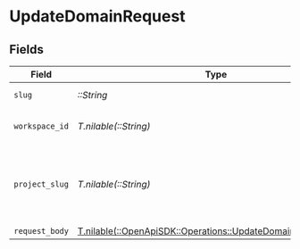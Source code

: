 # UpdateDomainRequest


## Fields

| Field                                                                                                              | Type                                                                                                               | Required                                                                                                           | Description                                                                                                        | Example                                                                                                            |
| ------------------------------------------------------------------------------------------------------------------ | ------------------------------------------------------------------------------------------------------------------ | ------------------------------------------------------------------------------------------------------------------ | ------------------------------------------------------------------------------------------------------------------ | ------------------------------------------------------------------------------------------------------------------ |
| `slug`                                                                                                             | *::String*                                                                                                         | :heavy_check_mark:                                                                                                 | The domain name.                                                                                                   | acme.com                                                                                                           |
| `workspace_id`                                                                                                     | *T.nilable(::String)*                                                                                              | :heavy_minus_sign:                                                                                                 | The ID of the workspace.                                                                                           |                                                                                                                    |
| `project_slug`                                                                                                     | *T.nilable(::String)*                                                                                              | :heavy_minus_sign:                                                                                                 | The slug of the project. This field is deprecated – use `workspaceId` instead.                                     |                                                                                                                    |
| `request_body`                                                                                                     | [T.nilable(::OpenApiSDK::Operations::UpdateDomainRequestBody)](../../models/operations/updatedomainrequestbody.md) | :heavy_minus_sign:                                                                                                 | N/A                                                                                                                |                                                                                                                    |
